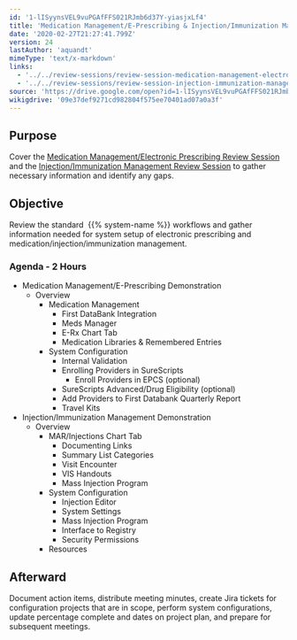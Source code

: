 ```yaml
---
id: '1-lISyynsVEL9vuPGAfFFS021RJmb6d37Y-yiasjxLf4'
title: 'Medication Management/E-Prescribing & Injection/Immunization Management'
date: '2020-02-27T21:27:41.799Z'
version: 24
lastAuthor: 'aquandt'
mimeType: 'text/x-markdown'
links:
  - '../../review-sessions/review-session-medication-management-electronic-prescribing.md'
  - '../../review-sessions/review-session-injection-immunization-management.md'
source: 'https://drive.google.com/open?id=1-lISyynsVEL9vuPGAfFFS021RJmb6d37Y-yiasjxLf4'
wikigdrive: '09e37def9271cd982804f575ee70401ad07a0a3f'
---
```

## Purpose

Cover the [Medication Management/Electronic Prescribing Review Session](../../review-sessions/review-session-medication-management-electronic-prescribing.md) and the [Injection/Immunization Management Review Session](../../review-sessions/review-session-injection-immunization-management.md) to gather necessary information and identify any gaps.

## Objective

Review the standard  {{% system-name %}} workflows and gather information needed for system setup of electronic prescribing and medication/injection/immunization management.

### Agenda - 2 Hours

* Medication Management/E-Prescribing Demonstration
    * Overview
        * Medication Management
            * First DataBank Integration
            * Meds Manager
            * E-Rx Chart Tab
            * Medication Libraries & Remembered Entries
        * System Configuration
            * Internal Validation
            * Enrolling Providers in SureScripts
                * Enroll Providers in EPCS (optional)
            * SureScripts Advanced/Drug Eligibility (optional)
            * Add Providers to First Databank Quarterly Report
            * Travel Kits
* Injection/Immunization Management Demonstration
    * Overview
        * MAR/Injections Chart Tab
            * Documenting Links
            * Summary List Categories
            * Visit Encounter
            * VIS Handouts
            * Mass Injection Program
        * System Configuration
            * Injection Editor
            * System Settings
            * Mass Injection Program
            * Interface to Registry
            * Security Permissions
        * Resources

## Afterward

Document action items, distribute meeting minutes, create Jira tickets for configuration projects that are in scope, perform system configurations, update percentage complete and dates on project plan, and prepare for subsequent meetings.
